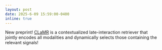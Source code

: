 ```yaml
---
layout: post
date: 2025-6-09 15:59:00-0400
inline: true
---
```


New preprint! [CLaMR](https://arxiv.org/abs/2506.06144) is a contextualized late-interaction retriever that jointly encodes all modalities and dynamically selects those containing the relevant signals!